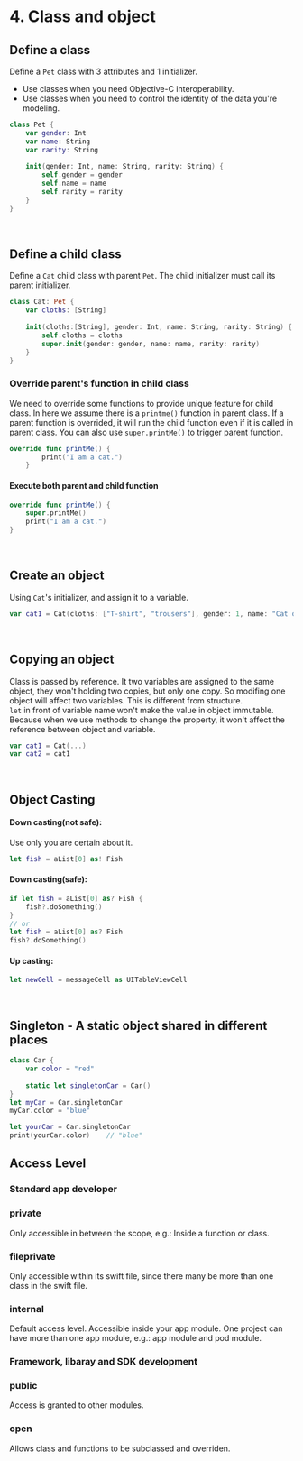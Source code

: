 # 4. Class and object
## Define a class
Define a ```Pet``` class with 3 attributes and 1 initializer.
* Use classes when you need Objective-C interoperability.
* Use classes when you need to control the identity of the data you're modeling.
```swift
class Pet {
    var gender: Int
    var name: String
    var rarity: String
    
    init(gender: Int, name: String, rarity: String) {
        self.gender = gender
        self.name = name
        self.rarity = rarity
    }
}
```
<br>

## Define a child class
Define a ```Cat``` child class with parent ```Pet```. The child initializer must call its parent initializer.
```swift
class Cat: Pet {
    var cloths: [String]
    
    init(cloths:[String], gender: Int, name: String, rarity: String) {
        self.cloths = cloths
        super.init(gender: gender, name: name, rarity: rarity)
    }
}
```

### Override parent's function in child class
We need to override some functions to provide unique feature for child class. In here we assume there is a ```printme()``` function in parent class. If a parent function is overrided, it will run the child function even if it is called in parent class. You can also use ```super.printMe()``` to trigger parent function.
```swift
override func printMe() {
        print("I am a cat.")
    }

```

#### Execute both parent and child function
```swift
override func printMe() {
    super.printMe()
    print("I am a cat.")
}
```
<br>

## Create an object
Using ```Cat```'s initializer, and assign it to a variable.
```swift
var cat1 = Cat(cloths: ["T-shirt", "trousers"], gender: 1, name: "Cat one", rarity: "Legend")
```
<br>

## Copying an object
Class is passed by reference. It two variables are assigned to the same object, they won't holding two copies, but only one copy. So modifing one object will affect two variables. This is different from structure. <br>
```let``` in front of variable name won't make the value in object immutable. Because when we use methods to change the property, it won't affect the reference between object and variable.
```swift
var cat1 = Cat(...)
var cat2 = cat1
```
<br>

## Object Casting
#### Down casting(not safe):
Use only you are certain about it.
```swift
let fish = aList[0] as! Fish
```

#### Down casting(safe):
```swift
if let fish = aList[0] as? Fish {
    fish?.doSomething()
}
// or
let fish = aList[0] as? Fish
fish?.doSomething()
```
#### Up casting:
```swift
let newCell = messageCell as UITableViewCell
```
<br>

## Singleton - A static object shared in different places
```swift
class Car {
    var color = "red"
    
    static let singletonCar = Car()
}
let myCar = Car.singletonCar
myCar.color = "blue"

let yourCar = Car.singletonCar
print(yourCar.color)    // "blue"
```

## Access Level
### Standard app developer
### private
Only accessible in between the scope, e.g.: Inside a function or class.
<br>

### fileprivate
Only accessible within its swift file, since there many be more than one class in the swift file.
<br>

### internal
Default access level. Accessible inside your app module. One project can have more than one app module, e.g.: app module and pod module.
<br>

### Framework, libaray and SDK development
### public
Access is granted to other modules.
<br>

### open
Allows class and functions to be subclassed and overriden.
<br>


